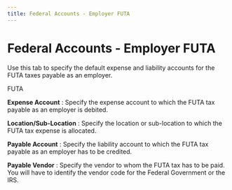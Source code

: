 ```yaml
---
title: Federal Accounts - Employer FUTA
---
```


# Federal Accounts - Employer FUTA


Use this tab to specify the default expense and liability accounts for  the FUTA taxes payable as an employer.


FUTA


**Expense Account**
: Specify the expense account to which the FUTA tax  payable as an employer is debited.


**Location/Sub-Location**
: Specify the location or sub-location to which the  FUTA tax expense is allocated.


**Payable Account**
: Specify the liability account to which the FUTA  tax payable as an employer has to be credited.


**Payable Vendor**
: Specify the vendor to whom the FUTA tax has to be  paid. You will have to identify the vendor code for the Federal Government  or the IRS.
